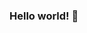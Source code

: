 ### Hello world! 👋

<html>
  <head>
    <script>
var _hmt = _hmt || [];
(function() {
  var hm = document.createElement("script");
  hm.src = "https://hm.baidu.com/hm.js?f0833a0b29f8d53b2ce84b4edef58ce6";
  var s = document.getElementsByTagName("script")[0]; 
  s.parentNode.insertBefore(hm, s);
})();
</script>
  </head>
  <body>
    
  </body>
</html>

<!--
**jeymingwu/jeymingwu** is a ✨ _special_ ✨ repository because its `README.md` (this file) appears on your GitHub profile.

Here are some ideas to get you started:

- 🔭 I’m currently working on ...
- 🌱 I’m currently learning ...
- 👯 I’m looking to collaborate on ...
- 🤔 I’m looking for help with ...
- 💬 Ask me about ...
- 📫 How to reach me: ...
- 😄 Pronouns: ...
- ⚡ Fun fact: ...
-->

